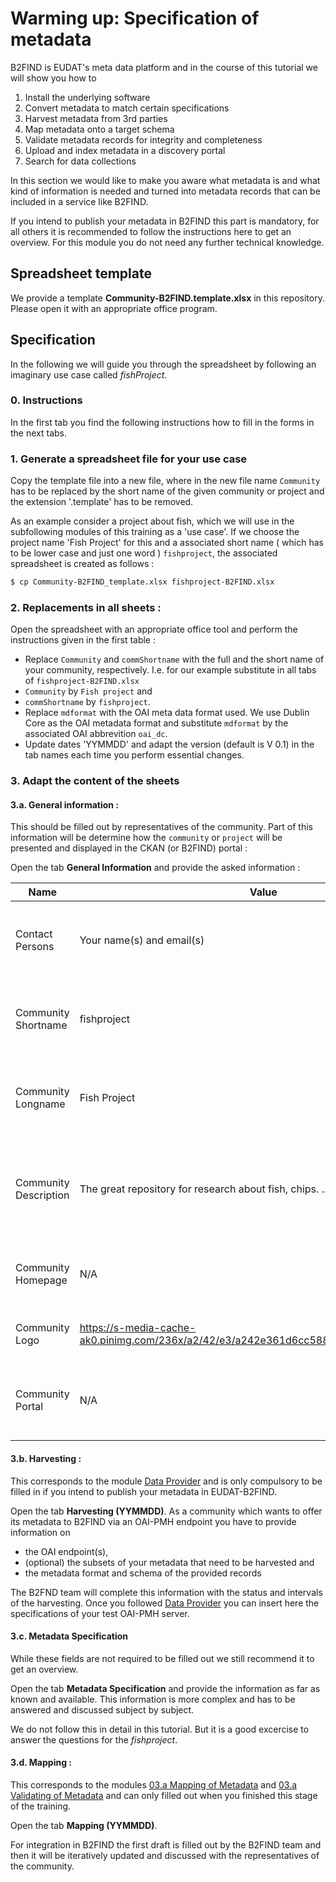 # Warming up: Specification of metadata
B2FIND is EUDAT's meta data platform and in the course of this tutorial we will show you how to 

1. Install the underlying software
2. Convert metadata to match certain specifications
3. Harvest metadata from 3rd parties
4. Map metadata onto a target schema
5. Validate metadata records for integrity and completeness
6. Upload and index metadata in a discovery portal
7. Search for data collections

In this section we would like to make you aware what metadata is and what kind of information is needed and turned into metadata records that can be included in a service like B2FIND.

If you intend to publish your metadata in B2FIND this part is mandatory, for all others it is recommended to follow the instructions here to get an overview.
For this module you do not need any further technical knowledge.

## Spreadsheet template
We provide a template **Community-B2FIND.template.xlsx** in this repository. Please open it with an appropriate office program. 

## Specification
In the following we will guide you through the spreadsheet by following an imaginary use case called *fishProject*. 

### 0. Instructions
In the first tab you find the following instructions how to fill in the forms in the next tabs.

### 1. Generate a spreadsheet file for your use case 
Copy the template file into a new file, where in the new file name `Community` has to be replaced by the short name of the given community or project and the extension '.template' has to be removed.

As an example consider a project about fish, which we will use in the subfollowing modules of this training as a 'use case'. If we choose the project name 'Fish Project' for this and a associated short name ( which has to be lower case and just one word ) `fishproject`, the associated spreadsheet is created as follows :

```sh
$ cp Community-B2FIND_template.xlsx fishproject-B2FIND.xlsx
```

### 2. Replacements in all sheets :
Open the spreadsheet with an appropriate office tool and perform the instructions given in the first table :

* Replace `Community` and `commShortname` with the full and the short name of your community, respectively.
I.e. for our example substitute in all tabs of `fishproject-B2FIND.xlsx`
* `Community` by `Fish project` and 
* `commShortname` by `fishproject`.
* Replace `mdformat` with the OAI meta data format used.
We use Dublin Core as the OAI metadata format and substitute `mdformat` by the associated OAI abbrevition `oai_dc`.
* Update dates 'YYMMDD' and adapt the version (default is V 0.1) in the tab names each time you perform essential changes.

### 3. Adapt the content of the sheets

#### 3.a. General information : 
This should be filled out by representatives of the community. Part of this information will be determine how the `community` or `project` will be presented and displayed in the CKAN (or B2FIND) portal :

Open the tab **General Information** and provide the asked information :

| Name                  | Value                  | Comments                                                                    |
|-----------------------|------------------------|-----------------------------------------------------------------------------|
| Contact Persons       | Your name(s) and email(s) | The persons can be asked by the B2FIND team                     |
| Community Shortname   | fishproject               | This is the name used in the B2FIND code and GUI                |
| Community Longname    | Fish Project              | This is the name used in the description part of the community  |
| Community Description | The great repository for research about fish, chips. ...  | This text is used in the B2FIND portal for the description of the community |
| Community Homepage    | N/A | This is set as link in the Community Description                            |
| Community Logo        | https://s-media-cache-ak0.pinimg.com/236x/a2/42/e3/a242e361d6cc5883f6f5304ccea90c97.jpg | This logo is used in the B2FIND portal                                      |
| Community Portal      | N/A | This is the data portal maintained by the community or project |

#### 3.b. Harvesting : 
This corresponds to the module [Data Provider](02.a-configure-OAI-data_provider.md) and is only compulsory to be filled in if you intend to publish your metadata in EUDAT-B2FIND.  

Open the tab **Harvesting (YYMMDD)**.
As a community which wants to offer its metadata to B2FIND via an OAI-PMH endpoint you have to provide information on
* the OAI endpoint(s),
* (optional) the subsets of your metadata that need to be harvested and
* the metadata format and schema of the provided records

The B2FND team will complete this information with the status and intervals of the harvesting.
Once you followed [Data Provider](02.a-configure-OAI-data_provider.md) you can insert here the specifications of your test OAI-PMH server.

#### 3.c. Metadata Specification
While these fields are not required to be filled out we still recommend it to get an overview.

Open the tab **Metadata Specification** and provide the information as far as known and available. This information is more complex and has to be answered and discussed subject by subject.

We do not follow this in detail in this tutorial. But it is a good excercise to answer the questions for the *fishproject*.

#### 3.d. Mapping : 
This corresponds to the modules [03.a Mapping of Metadata](03.a-map-metadata.md) and [03.a Validating of Metadata](03.b-validate-metadata.md) and can only filled out when you finished this stage of the training. 

Open the tab **Mapping (YYMMDD)**.

For integration in B2FIND the first draft is filled out by the B2FIND team and then it will be iteratively updated and discussed with the representatives of the community.
